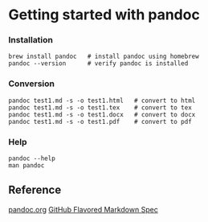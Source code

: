 # Getting started with pandoc
### Installation
```
brew install pandoc   # install pandoc using homebrew
pandoc --version      # verify pandoc is installed
```

### Conversion
```
pandoc test1.md -s -o test1.html   # convert to html
pandoc test1.md -s -o test1.tex    # convert to tex
pandoc test1.md -s -o test1.docx   # convert to docx
pandoc test1.md -s -o test1.pdf    # convert to pdf
```

### Help
```
pandoc --help
man pandoc
```

## Reference
[pandoc.org](http://pandoc.org/installing.html)
[GitHub Flavored Markdown Spec](https://github.github.com/gfm)
